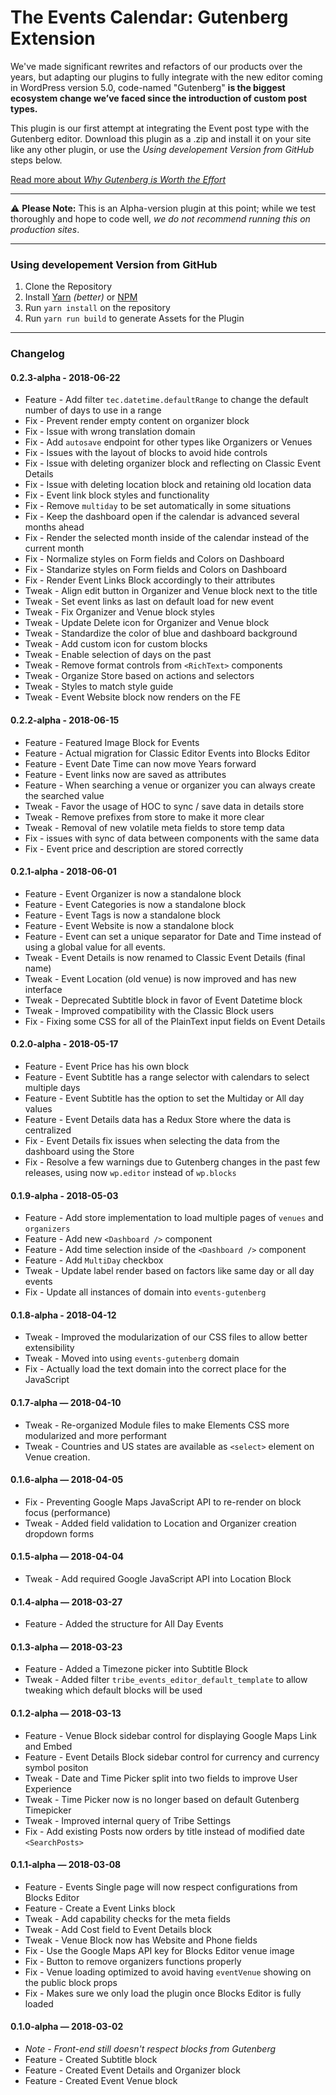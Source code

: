 # The Events Calendar: Gutenberg Extension

We've made significant rewrites and refactors of our products over the years, but adapting our plugins to fully integrate with the new editor coming in WordPress version 5.0, code-named "Gutenberg" **is the biggest ecosystem change we’ve faced since the introduction of custom post types.**

This plugin is our first attempt at integrating the Event post type with the Gutenberg editor. Download this plugin as a .zip and install it on your site like any other plugin, or use the _Using developement Version from GitHub_ steps below.

[Read more about _Why Gutenberg is Worth the Effort_](https://theeventscalendar.com/going-gutenberg-chapter/)

---

:warning: **Please Note:** This is an Alpha-version plugin at this point; while we test thoroughly and hope to code well, _we do not recommend running this on production sites_.

---

### Using developement Version from GitHub

1. Clone the Repository
2. Install [Yarn](https://yarnpkg.com) _(better)_ or [NPM](https://www.npmjs.com/)
3. Run `yarn install` on the repository
4. Run `yarn run build` to generate Assets for the Plugin


---

### Changelog

#### 0.2.3-alpha - 2018-06-22

* Feature - Add filter `tec.datetime.defaultRange` to change the default number of days to use in a range
* Fix - Prevent render empty content on organizer block
* Fix - Issue with wrong translation domain
* Fix - Add `autosave` endpoint for other types like Organizers or Venues
* Fix - Issues with the layout of blocks to avoid hide controls
* Fix - Issue with deleting organizer block and reflecting on Classic Event Details
* Fix - Issue with deleting location block and retaining old location data
* Fix - Event link block styles and functionality
* Fix - Remove `multiday` to be set automatically in some situations
* Fix - Keep the dashboard open if the calendar is advanced several months ahead
* Fix - Render the selected month inside of the calendar instead of the current month
* Fix - Normalize styles on Form fields and Colors on Dashboard
* Fix - Standarize styles on Form fields and Colors on Dashboard
* Fix - Render Event Links Block accordingly to their attributes
* Tweak - Align edit button in Organizer and Venue block next to the title
* Tweak - Set event links as last on default load for new event
* Tweak - Fix Organizer and Venue block styles
* Tweak - Update Delete icon for Organizer and Venue block
* Tweak - Standardize the color of blue and dashboard background
* Tweak - Add custom icon for custom blocks
* Tweak - Enable selection of days on the past
* Tweak - Remove format controls from `<RichText>` components
* Tweak - Organize Store based on actions and selectors
* Tweak - Styles to match style guide
* Tweak - Event Website block now renders on the FE

#### 0.2.2-alpha - 2018-06-15

* Feature - Featured Image Block for Events
* Feature - Actual migration for Classic Editor Events into Blocks Editor
* Feature - Event Date Time can now move Years forward
* Feature - Event links now are saved as attributes
* Feature - When searching a venue or organizer you can always create the searched value
* Tweak - Favor the usage of HOC to sync / save data in details store
* Tweak - Remove prefixes from store to make it more clear
* Tweak - Removal of new volatile meta fields to store temp data
* Fix - issues with sync of data between components with the same data
* Fix - Event price and description are stored correctly

#### 0.2.1-alpha - 2018-06-01

* Feature - Event Organizer is now a standalone block
* Feature - Event Categories is now a standalone block
* Feature - Event Tags is now a standalone block
* Feature - Event Website is now a standalone block
* Feature - Event can set a unique separator for Date and Time instead of using a global value for all events.
* Tweak - Event Details is now renamed to Classic Event Details (final name)
* Tweak - Event Location (old venue) is now improved and has new interface
* Tweak - Deprecated Subtitle block in favor of Event Datetime block
* Tweak - Improved compatibility with the Classic Block users
* Fix - Fixing some CSS for all of the PlainText input fields on Event Details

#### 0.2.0-alpha - 2018-05-17

* Feature - Event Price has his own block
* Feature - Event Subtitle has a range selector with calendars to select multiple days
* Feature - Event Subtitle has the option to set the Multiday or All day values
* Feature - Event Details data has a Redux Store where the data is centralized
* Fix - Event Details fix issues when selecting the data from the dashboard using the Store
* Fix - Resolve a few warnings due to Gutenberg changes in the past few releases, using now `wp.editor` instead of `wp.blocks`

#### 0.1.9-alpha - 2018-05-03

* Feature - Add store implementation to load multiple pages of `venues` and `organizers`
* Feature - Add new `<Dashboard />` component
* Feature - Add time selection inside of the `<Dashboard />` component
* Feature - Add `MultiDay` checkbox
* Tweak - Update label render based on factors like same day or all day events
* Fix - Update all instances of domain into `events-gutenberg`

#### 0.1.8-alpha - 2018-04-12

* Tweak - Improved the modularization of our CSS files to allow better extensibility
* Tweak - Moved into using `events-gutenberg` domain
* Fix - Actually load the text domain into the correct place for the JavaScript

#### 0.1.7-alpha — 2018-04-10

* Tweak - Re-organized Module files to make Elements CSS more modularized and more performant
* Tweak - Countries and US states are available as `<select>` element on Venue creation.

#### 0.1.6-alpha &mdash; 2018-04-05

* Fix - Preventing Google Maps JavaScript API to re-render on block focus (performance)
* Tweak - Added field validation to Location and Organizer creation dropdown forms

#### 0.1.5-alpha &mdash; 2018-04-04

* Tweak - Add required Google JavaScript API into Location Block

#### 0.1.4-alpha &mdash; 2018-03-27

* Feature - Added the structure for All Day Events

#### 0.1.3-alpha &mdash; 2018-03-23

* Feature - Added a Timezone picker into Subtitle Block
* Tweak - Added filter `tribe_events_editor_default_template` to allow tweaking which default blocks will be used

#### 0.1.2-alpha &mdash; 2018-03-13

* Feature - Venue Block sidebar control for displaying Google Maps Link and Embed
* Feature - Event Details Block sidebar control for currency and currency symbol positon
* Tweak - Date and Time Picker split into two fields to improve User Experience
* Tweak - Time Picker now is no longer based on default Gutenberg Timepicker
* Tweak - Improved internal query of Tribe Settings
* Fix - Add existing Posts now orders by title instead of modified date `<SearchPosts>`

#### 0.1.1-alpha &mdash; 2018-03-08

* Feature - Events Single page will now respect configurations from Blocks Editor
* Feature - Create a Event Links block
* Tweak - Add capability checks for the meta fields
* Tweak - Add Cost field to Event Details block
* Tweak - Venue Block now has Website and Phone fields
* Fix - Use the Google Maps API key for Blocks Editor venue image
* Fix - Button to remove organizers functions properly
* Fix - Venue loading optimized to avoid having `eventVenue` showing on the public block props
* Fix - Makes sure we only load the plugin once Blocks Editor is fully loaded

#### 0.1.0-alpha &mdash; 2018-03-02

* *Note - Front-end still doesn't respect blocks from Gutenberg*
* Feature - Created Subtitle block
* Feature - Created Event Details and Organizer block
* Feature - Created Event Venue block
